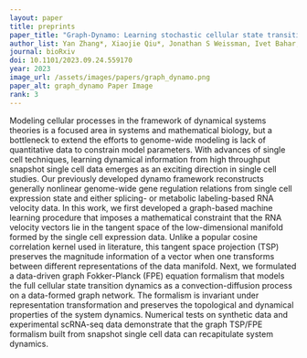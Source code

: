 ```yaml
---
layout: paper
title: preprints
paper_title: "Graph-Dynamo: Learning stochastic cellular state transition dynamics from single cell data"
author_list: Yan Zhang*, Xiaojie Qiu*, Jonathan S Weissman, Ivet Bahar, Jianhua Xing+.
journal: bioRxiv
doi: 10.1101/2023.09.24.559170
year: 2023
image_url: /assets/images/papers/graph_dynamo.png
paper_alt: graph_dynamo Paper Image
rank: 3
---
```


Modeling cellular processes in the framework of dynamical systems theories is a focused area in systems and mathematical 
biology, but a bottleneck to extend the efforts to genome-wide modeling is lack of quantitative data to constrain model 
parameters. With advances of single cell techniques, learning dynamical information from high throughput snapshot single 
cell data emerges as an exciting direction in single cell studies. Our previously developed dynamo framework 
reconstructs generally nonlinear genome-wide gene regulation relations from single cell expression state and either 
splicing- or metabolic labeling-based RNA velocity data. In this work, we first developed a graph-based machine 
learning procedure that imposes a mathematical constraint that the RNA velocity vectors lie in the tangent space of 
the low-dimensional manifold formed by the single cell expression data. Unlike a popular cosine correlation kernel 
used in literature, this tangent space projection (TSP) preserves the magnitude information of a vector when one 
transforms between different representations of the data manifold. Next, we formulated a data-driven graph 
Fokker-Planck (FPE) equation formalism that models the full cellular state transition dynamics as a 
convection-diffusion process on a data-formed graph network. The formalism is invariant under representation 
transformation and preserves the topological and dynamical properties of the system dynamics. Numerical tests on 
synthetic data and experimental scRNA-seq data demonstrate that the graph TSP/FPE formalism built from snapshot 
single cell data can recapitulate system dynamics.